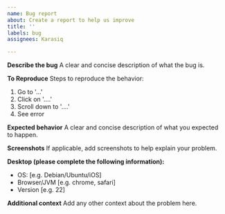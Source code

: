 ```yaml
---
name: Bug report
about: Create a report to help us improve
title: ''
labels: bug
assignees: Karasiq

---
```


**Describe the bug**
A clear and concise description of what the bug is.

**To Reproduce**
Steps to reproduce the behavior:
1. Go to '...'
2. Click on '....'
3. Scroll down to '....'
4. See error

**Expected behavior**
A clear and concise description of what you expected to happen.

**Screenshots**
If applicable, add screenshots to help explain your problem.

**Desktop (please complete the following information):**
 - OS: [e.g. Debian/Ubuntu/iOS]
 - Browser/JVM [e.g. chrome, safari]
 - Version [e.g. 22]

**Additional context**
Add any other context about the problem here.
